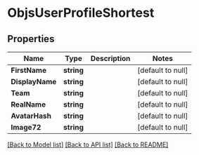 # ObjsUserProfileShortest

## Properties
Name | Type | Description | Notes
------------ | ------------- | ------------- | -------------
**FirstName** | **string** |  | [default to null]
**DisplayName** | **string** |  | [default to null]
**Team** | **string** |  | [default to null]
**RealName** | **string** |  | [default to null]
**AvatarHash** | **string** |  | [default to null]
**Image72** | **string** |  | [default to null]

[[Back to Model list]](../README.md#documentation-for-models) [[Back to API list]](../README.md#documentation-for-api-endpoints) [[Back to README]](../README.md)


